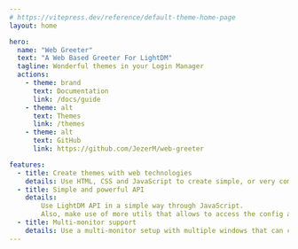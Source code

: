 ```yaml
---
# https://vitepress.dev/reference/default-theme-home-page
layout: home

hero:
  name: "Web Greeter"
  text: "A Web Based Greeter For LightDM"
  tagline: Wonderful themes in your Login Manager
  actions:
    - theme: brand
      text: Documentation
      link: /docs/guide
    - theme: alt
      text: Themes
      link: /themes
    - theme: alt
      text: GitHub
      link: https://github.com/JezerM/web-greeter

features:
  - title: Create themes with web technologies
    details: Use HTML, CSS and JavaScript to create simple, or very complex, themes, which should work seamlessly between all of our greeters.
  - title: Simple and powerful API
    details:
        Use LightDM API in a simple way through JavaScript.
        Also, make use of more utils that allows to access the config and filesystem while being secure.
  - title: Multi-monitor support
    details: Use a multi-monitor setup with multiple windows that can communicate with each other instantly.
---
```


